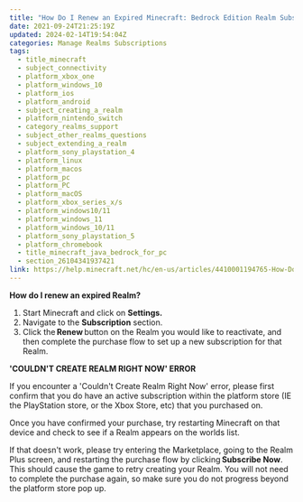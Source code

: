```yaml
---
title: "How Do I Renew an Expired Minecraft: Bedrock Edition Realm Subscription?"
date: 2021-09-24T21:25:19Z
updated: 2024-02-14T19:54:04Z
categories: Manage Realms Subscriptions
tags:
  - title_minecraft
  - subject_connectivity
  - platform_xbox_one
  - platform_windows_10
  - platform_ios
  - platform_android
  - subject_creating_a_realm
  - platform_nintendo_switch
  - category_realms_support
  - subject_other_realms_questions
  - subject_extending_a_realm
  - platform_sony_playstation_4
  - platform_linux
  - platform_macos
  - platform_pc
  - platform_PC
  - platform_macOS
  - platform_xbox_series_x/s
  - platform_windows10/11
  - platform_windows_11
  - platform_windows_10/11
  - platform_sony_playstation_5
  - platform_chromebook
  - title_minecraft_java_bedrock_for_pc
  - section_26104341937421
link: https://help.minecraft.net/hc/en-us/articles/4410001194765-How-Do-I-Renew-an-Expired-Minecraft-Bedrock-Edition-Realm-Subscription
---
```


**How do I renew an expired Realm?**

1.  Start Minecraft and click on **Settings.**
2.  Navigate to the **Subscription** section. 
3.  Click the **Renew** button on the Realm you would like to reactivate, and then complete the purchase flow to set up a new subscription for that Realm.

**'COULDN'T CREATE REALM RIGHT NOW' ERROR**

If you encounter a 'Couldn't Create Realm Right Now' error, please first confirm that you do have an active subscription within the platform store (IE the PlayStation store, or the Xbox Store, etc) that you purchased on. 

Once you have confirmed your purchase, try restarting Minecraft on that device and check to see if a Realm appears on the worlds list. 

If that doesn't work, please try entering the Marketplace, going to the Realm Plus screen, and restarting the purchase flow by clicking **Subscribe Now**. This should cause the game to retry creating your Realm. You will not need to complete the purchase again, so make sure you do not progress beyond the platform store pop up.
